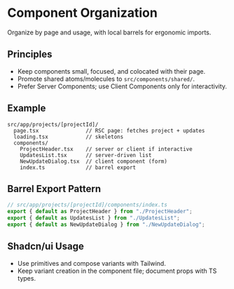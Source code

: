 # Component Organization

Organize by page and usage, with local barrels for ergonomic imports.

## Principles
- Keep components small, focused, and colocated with their page.
- Promote shared atoms/molecules to `src/components/shared/`.
- Prefer Server Components; use Client Components only for interactivity.

## Example
```
src/app/projects/[projectId]/
  page.tsx               // RSC page: fetches project + updates
  loading.tsx            // skeletons
  components/
    ProjectHeader.tsx    // server or client if interactive
    UpdatesList.tsx      // server-driven list
    NewUpdateDialog.tsx  // client component (form)
    index.ts             // barrel export
```

## Barrel Export Pattern
```ts
// src/app/projects/[projectId]/components/index.ts
export { default as ProjectHeader } from "./ProjectHeader";
export { default as UpdatesList } from "./UpdatesList";
export { default as NewUpdateDialog } from "./NewUpdateDialog";
```

## Shadcn/ui Usage
- Use primitives and compose variants with Tailwind.
- Keep variant creation in the component file; document props with TS types.
